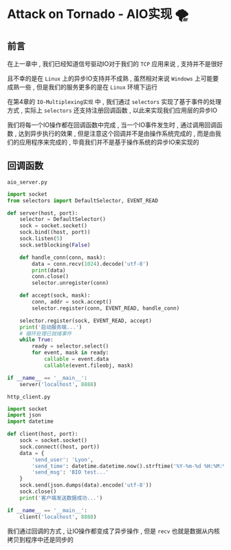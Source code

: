 # Attack on Tornado - AIO实现 🌪

## 前言

在上一章中 , 我们已经知道信号驱动IO对于我们的 `TCP` 应用来说 , 支持并不是很好

且不幸的是在 `Linux` 上的异步IO支持并不成熟 , 虽然相对来说 `Windows` 上可能要成熟一些 , 但是我们的服务更多的是在 `Linux` 环境下运行 

在第4章的 `IO-Multiplexing实现` 中 , 我们通过 `selectors` 实现了基于事件的处理方式 , 实际上 `selectors` 还支持注册回调函数 , 以此来实现我们应用层的异步IO

我们将每一个IO操作都在回调函数中完成 , 当一个IO事件发生时 , 通过调用回调函数 , 达到异步执行的效果 , 但是注意这个回调并不是由操作系统完成的 , 而是由我们的应用程序来完成的 , 毕竟我们并不是基于操作系统的异步IO来实现的

## 回调函数

`aio_server.py`

```python
import socket
from selectors import DefaultSelector, EVENT_READ

def server(host, port):
    selector = DefaultSelector()
    sock = socket.socket()
    sock.bind((host, port))
    sock.listen(5)
    sock.setblocking(False)

    def handle_conn(conn, mask):
        data = conn.recv(1024).decode('utf-8')
        print(data)
        conn.close()
        selector.unregister(conn)

    def accept(sock, mask):
        conn, addr = sock.accept()
        selector.register(conn, EVENT_READ, handle_conn)

    selector.register(sock, EVENT_READ, accept)
    print('启动服务端...')
    # 循环处理已就绪事件
    while True:
        ready = selector.select()
        for event, mask in ready:
            callable = event.data
            callable(event.fileobj, mask)

if __name__ == '__main__':
    server('localhost', 8888)
```

`http_client.py` 

```python
import socket
import json
import datetime

def client(host, port):
    sock = socket.socket()
    sock.connect((host, port))
    data = {
        'send_user': 'Lyon',
        'send_time': datetime.datetime.now().strftime('%Y-%m-%d %H:%M:%S'),
        'send_msg': 'BIO test...'
    }
    sock.send(json.dumps(data).encode('utf-8'))
    sock.close()
    print('客户端发送数据成功...')

if __name__ == '__main__':
    client('localhost', 8888)
```

我们通过回调的方式 , 让IO操作都变成了异步操作 , 但是 `recv` 也就是数据从内核拷贝到程序中还是同步的
